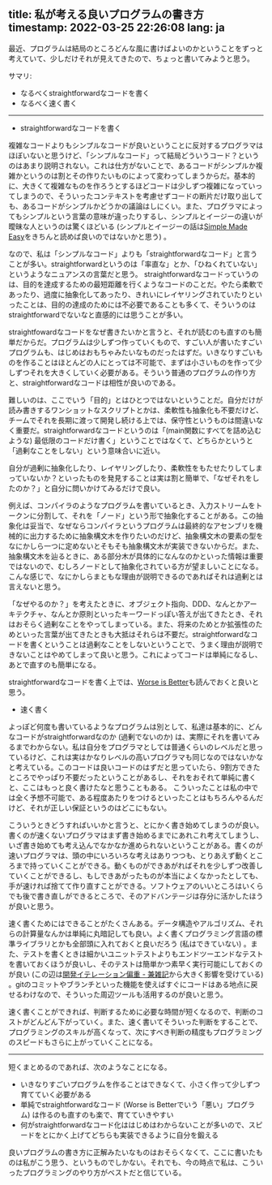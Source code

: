 title: 私が考える良いプログラムの書き方
timestamp: 2022-03-25 22:26:08
lang: ja
---

最近、プログラムは結局のところどんな風に書けばよいのかということをずっと考えていて、少しだけそれが見えてきたので、ちょっと書いてみようと思う。

サマリ:

* なるべくstraightforwardなコードを書く
* なるべく速く書く

---

* straightforwardなコードを書く

複雑なコードよりもシンプルなコードが良いということに反対するプログラマはほぼいないと思うけど、「シンプルなコード」って結局どういうコード？というのはあまり説明されない。これは仕方がないことで、あるコードがシンプルか複雑かというのは割とその作りたいものによって変わってしまうからだ。基本的に、大きくて複雑なものを作ろうとするほどコードは少しずつ複雑になっていってしまうので、そういったコンテキストを考慮せずコードの断片だけ取り出しても、あるコードがシンプルかどうかの議論はしにくい。また、プログラマによってもシンプルという言葉の意味が違ったりするし、シンプルとイージーの違いが曖昧な人というのは驚くほどいる (シンプルとイージーの話は[Simple Made Easy](https://github.com/matthiasn/talk-transcripts/blob/master/Hickey_Rich/SimpleMadeEasy.md)をきちんと読めば良いのではないかと思う) 。

なので、私は「シンプルなコード」よりも「straightforwardなコード」と言うことが多い。straightforwardというのは「率直な」とか、「ひねくれていない」というようなニュアンスの言葉だと思う。
straightforwardなコードっていうのは、目的を達成するための最短距離を行くようなコードのことだ。やたら柔軟であったり、過度に抽象化してあったり、きれいにレイヤリングされていたりといったことは、目的の達成のためには不必要であることも多くて、そういうのはstraightforwardでないなと直感的には思うことが多い。

straightfowardなコードをなぜ書きたいかと言うと、それが読むのも直すのも簡単だからだ。プログラムは少しずつ作っていくもので、すごい人が書いたすごいプログラムも、はじめはおもちゃみたいなものだったはずだ。いきなりすごいものを作ることはほとんどの人にとっては不可能で、まずは小さいものを作って少しずつそれを大きくしていく必要がある。そういう普通のプログラムの作り方と、straightforwardなコードは相性が良いのである。

難しいのは、ここでいう「目的」とはひとつではないということだ。自分だけが読み書きするワンショットなスクリプトとかは、柔軟性も抽象化も不要だけど、チームでそれを長期に渡って開発し続ける上では、保守性というものは間違いなく重要だ。straightforwardなコードというのは「(main関数にすべてを詰め込むような) 最低限のコードだけ書く」ということではなくて、どちらかというと「過剰なことをしない」という意味合いに近い。

自分が過剰に抽象化したり、レイヤリングしたり、柔軟性をもたせたりしてしまっていないか？といったものを発見することは実は割と簡単で、「なぜそれをしたのか？」と自分に問いかけてみるだけで良い。

例えば、コンパイラのようなプログラムを書いているとき、入力ストリームをトークンに分割して、それを「ノード」という形で抽象化することがある。この抽象化は妥当で、なぜならコンパイラというプログラムは最終的なアセンブリを機械的に出力するために抽象構文木を作りたいのだけど、抽象構文木の要素の型をなにかしら一つに定めないとそもそも抽象構文木が実装できないからだ。また、抽象構文木を辿るときに、ある部分木が具体的になんなのかといった情報は重要ではないので、むしろノードとして抽象化されている方が望ましいことになる。こんな感じで、なにかしらまともな理由が説明できるのであればそれは過剰とは言えないと思う。

「なぜやるのか？」を考えたときに、オブジェクト指向、DDD、なんとかアーキテクチャ、なんとか原則といったキーワードっぽい答えが出てきたとき、それはおそらく過剰なことをやってしまっている。また、将来のためとか拡張性のためといった言葉が出てきたときも大抵はそれらは不要だ。straightforwardなコードを書くということは過剰なことをしないということで、うまく理由が説明できないことはやめてしまって良いと思う。これによってコードは単純になるし、あとで直すのも簡単になる。

straightforwardなコードを書く上では、[Worse is Better](http://jun-makino.sakura.ne.jp/articles/worse-is-better-ja.html)も読んでおくと良いと思う。

* 速く書く

よっぽど何度も書いているようなプログラムは別として、私達は基本的に、どんなコードがstraightforwardなのか (過剰でないのか) は、実際にそれを書いてみるまでわからない。私は自分をプログラマとしては普通くらいのレベルだと思っているけど、これは実はかなりレベルの高いプログラマも同じなのではないかなと考えている。このコードは良いコードのはずだと思っていたら、9割方できたところでやっぱり不要だったということがあるし、それをおそれて単純に書くと、ここはもっと良く書けたなと思うこともある。
こういったことは私の中では全く予想不可能で、ある程度あたりをつけるといったことはもちろんやるんだけど、それが正しい保証というのはどこにもない。

こういうときどうすればいいかと言うと、とにかく書き始めてしまうのが良い。書くのが速くないプログラマはまず書き始めるまでにあれこれ考えてしまうし、いざ書き始めても考え込んでなかなか進められないということがある。書くのが速いプログラマは、頭の中にいろいろな考えはありつつも、とりあえず動くところまで持っていくことができる。動くものができあがればそれを少しずつ改善していくことができるし、もしできあがったものが本当によくなかったとしても、手が速ければ捨てて作り直すことができる。ソフトウェアのいいところはいくらでも後で書き直しができるところで、そのアドバンテージは存分に活かしたほうが良いと思う。

速く書くためにはできることがたくさんある。データ構造やアルゴリズム、それらの計算量なんかは単純に丸暗記しても良い。よく書くプログラミング言語の標準ライブラリとかも全部頭に入れておくと良いだろう (私はできていない) 。また、テストを書くときは細かいユニットテストよりもエンドツーエンドなテストを書いておくほうが良いし、そのテストは簡単かつ素早く実行可能にしておくのが良い (この辺は[開発イテレーション偏重 - 兼雑記](https://shinh.hatenablog.com/entry/2019/09/12/201335)から大きく影響を受けている) 。gitのコミットやブランチといった機能を使えばすぐにコードはある地点に戻せるわけなので、そういった周辺ツールも活用するのが良いと思う。

速く書くことができれば、判断するために必要な時間が短くなるので、判断のコストがどんどん下がっていく。また、速く書いてそういった判断をすることで、プログラミングのスキルが高くなって、次にすべき判断の精度もプログラミングのスピードもさらに上がっていくことになる。

---

短くまとめるのであれば、次のようなことになる。

* いきなりすごいプログラムを作ることはできなくて、小さく作って少しずつ育てていく必要がある
* 単純でstraightforwardなコード (Worse is Betterでいう「悪い」プログラム) は作るのも直すのも楽で、育てていきやすい
* 何がstraightforwardなコード化ははじめはわからないことが多いので、スピードをとにかく上げてどちらも実装できるように自分を鍛える

良いプログラムの書き方に正解みたいなものはおそらくなくて、ここに書いたものは私がこう思う、というものでしかない。それでも、今の時点で私は、こういったプログラミングのやり方がベストだと信じている。
